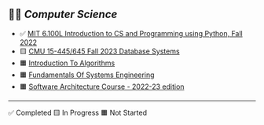 
👨‍💻 ***Computer Science***
----

- ✅ [MIT 6.100L Introduction to CS and Programming using Python, Fall 2022](https://ocw.mit.edu/courses/6-100l-introduction-to-cs-and-programming-using-python-fall-2022/)
- 🟨 [CMU 15-445/645 Fall 2023 Database Systems](https://15445.courses.cs.cmu.edu/fall2023/)
- 🟧 [Introduction To Algorithms](https://ocw.mit.edu/courses/6-006-introduction-to-algorithms-spring-2020/)
- 🟧 [Fundamentals Of Systems Engineering](https://ocw.mit.edu/courses/16-842-fundamentals-of-systems-engineering-fall-2015/)
- 🟧 [Software Architecture Course - 2022-23 edition](https://arquisoft.github.io/course2223.html)

----
✅ Completed 🟨 In Progress 🟧 Not Started
